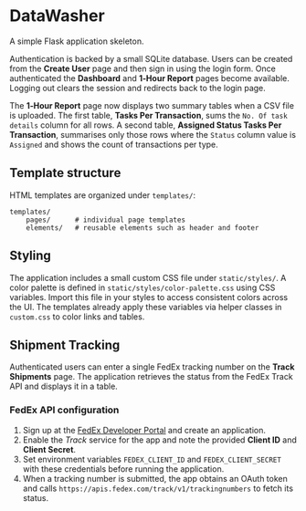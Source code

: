 # DataWasher

A simple Flask application skeleton.

Authentication is backed by a small SQLite database.  Users can be created from
the **Create User** page and then sign in using the login form.  Once
authenticated the **Dashboard** and **1‑Hour Report** pages become available.
Logging out clears the session and redirects back to the login page.

The **1‑Hour Report** page now displays two summary tables when a CSV file is
uploaded.  The first table, **Tasks Per Transaction**, sums the ``No. Of task
details`` column for all rows.  A second table, **Assigned Status Tasks Per
Transaction**, summarises only those rows where the ``Status`` column value is
``Assigned`` and shows the count of transactions per type.

## Template structure

HTML templates are organized under `templates/`:

```
templates/
    pages/      # individual page templates
    elements/   # reusable elements such as header and footer
```

## Styling

The application includes a small custom CSS file under `static/styles/`. A color palette is defined in `static/styles/color-palette.css` using CSS variables. Import this file in your styles to access consistent colors across the UI. The templates already apply these variables via helper classes in `custom.css` to color links and tables.

## Shipment Tracking

Authenticated users can enter a single FedEx tracking number on the **Track Shipments** page. The application retrieves the status from the FedEx Track API and displays it in a table.

### FedEx API configuration

1. Sign up at the [FedEx Developer Portal](https://developer.fedex.com/) and create an application.
2. Enable the *Track* service for the app and note the provided **Client ID** and **Client Secret**.
3. Set environment variables `FEDEX_CLIENT_ID` and `FEDEX_CLIENT_SECRET` with these credentials before running the application.
4. When a tracking number is submitted, the app obtains an OAuth token and calls `https://apis.fedex.com/track/v1/trackingnumbers` to fetch its status.

